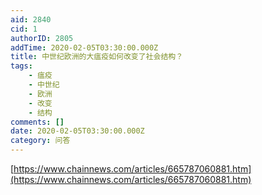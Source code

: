 ```yaml
---
aid: 2840
cid: 1
authorID: 2805
addTime: 2020-02-05T03:30:00.000Z
title: 中世纪欧洲的大瘟疫如何改变了社会结构？
tags:
    - 瘟疫
    - 中世纪
    - 欧洲
    - 改变
    - 结构
comments: []
date: 2020-02-05T03:30:00.000Z
category: 问答
---
```


[https://www.chainnews.com/articles/665787060881.htm](https://www.chainnews.com/articles/665787060881.htm)
